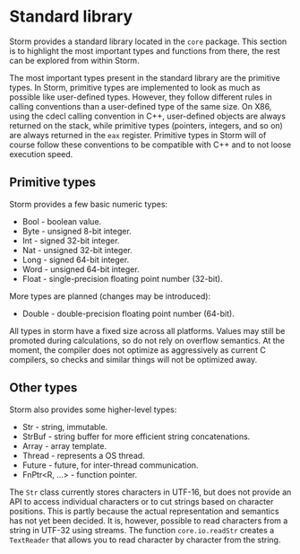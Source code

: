 Standard library
==================

Storm provides a standard library located in the `core` package. This section is to highlight the
most important types and functions from there, the rest can be explored from within Storm.

The most important types present in the standard library are the primitive types. In Storm,
primitive types are implemented to look as much as possible like user-defined types. However, they
follow different rules in calling conventions than a user-defined type of the same size. On X86,
using the cdecl calling convention in C++, user-defined objects are always returned on the stack,
while primitive types (pointers, integers, and so on) are always returned in the `eax`
register. Primitive types in Storm will of course follow these conventions to be compatible with C++
and to not loose execution speed.

Primitive types
----------------

Storm provides a few basic numeric types:

* Bool - boolean value.
* Byte - unsigned 8-bit integer.
* Int - signed 32-bit integer.
* Nat - unsigned 32-bit integer.
* Long - signed 64-bit integer.
* Word - unsigned 64-bit integer.
* Float - single-precision floating point number (32-bit).

More types are planned (changes may be introduced):

* Double - double-precision floating point number (64-bit).

All types in storm have a fixed size across all platforms. Values may still be promoted during
calculations, so do not rely on overflow semantics. At the moment, the compiler does not optimize as
aggressively as current C compilers, so checks and similar things will not be optimized away.


Other types
------------

Storm also provides some higher-level types:

* Str - string, immutable.
* StrBuf - string buffer for more efficient string concatenations.
* Array<T> - array template.
* Thread - represents a OS thread.
* Future<T> - future, for inter-thread communication.
* FnPtr<R, ...> - function pointer.

The `Str` class currently stores characters in UTF-16, but does not provide an API to access
individual characters or to cut strings based on character positions. This is partly because the
actual representation and semantics has not yet been decided. It is, however, possible to read
characters from a string in UTF-32 using streams. The function `core.io.readStr` creates a
`TextReader` that allows you to read character by character from the string.
